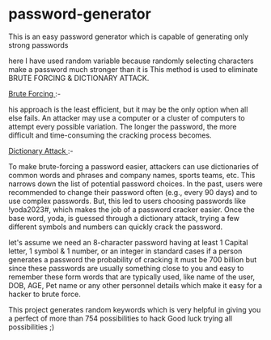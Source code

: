 # password-generator

This is an easy password generator which is capable of generating only strong passwords

here I have used random variable because randomly selecting characters make a password much stronger than it is 
This method is used to eliminate BRUTE FORCING & DICTIONARY ATTACK.

<p><u> Brute Forcing </u>:-</p> 
his approach is the least efficient, but it may be the only option when all else fails.
An attacker may use a computer or a cluster of computers to attempt every possible variation. 
The longer the password, the more difficult and time-consuming the cracking process becomes.
<p></p>

<p><u> Dictionary Attack </u>:-</p>
To make brute-forcing a password easier, attackers can use dictionaries of common words and phrases and company names,
sports teams, etc. This narrows down the list of potential password choices.
In the past, users were recommended to change their password often (e.g., every 90 days) and to use complex passwords.
But, this led to users choosing passwords like !yoda2023#, which makes the job of a password cracker easier. 
Once the base word, yoda, is guessed through a dictionary attack, trying a few different symbols and numbers can quickly crack the password.

let's assume we need an 8-character password having at least 1 Capital letter, 1 symbol & 1 number, or an integer
in standard cases if a person generates a password the probability of cracking it must be 700 billion but since these passwords 
are usually something close to you and easy to remember these form words that are typically used, like name of the user, DOB, AGE,
Pet name or any other personnel details which make it easy for a hacker to brute force.

This project generates random keywords which is very helpful in giving you a perfect of more than 754 possibilities to hack 
Good luck trying all possibilities ;)

